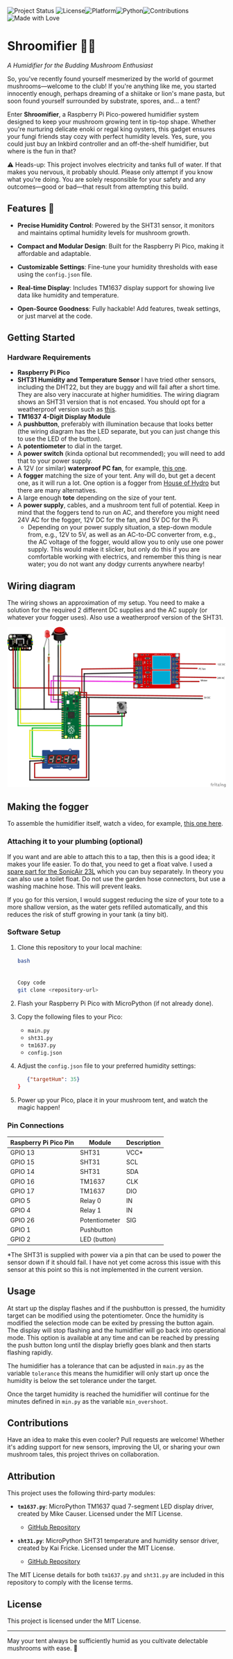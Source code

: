 ![Project Status](https://img.shields.io/badge/status-active-brightgreen.svg) ![License](https://img.shields.io/github/license/<username>/<repository>.svg)![Platform](https://img.shields.io/badge/platform-Raspberry%20Pi%20Pico-blue.svg)![Python](https://img.shields.io/badge/python-MicroPython%201.20+-brightgreen.svg)![Contributions](https://img.shields.io/badge/contributions-welcome-brightgreen.svg)![Made with Love](https://img.shields.io/badge/made%20with-%E2%9D%A4-red.svg)

# Shroomifier 🍄💨

*A Humidifier for the Budding Mushroom Enthusiast*

So, you've recently found yourself mesmerized by the world of gourmet mushrooms—welcome to the club! If you're anything like me, you started innocently enough, perhaps dreaming of a shiitake or lion's mane pasta, but soon found yourself surrounded by substrate, spores, and... a tent?

Enter **Shroomifier**, a Raspberry Pi Pico-powered humidifier system designed to keep your mushroom growing tent in tip-top shape. Whether you're nurturing delicate enoki or regal king oysters, this gadget ensures your fungi friends stay cozy with perfect humidity levels. Yes, sure, you could just buy an Inkbird controller and an off-the-shelf humidifier, but where is the fun in that?

⚠️ Heads-up: This project involves electricity and tanks full of water. If that makes you nervous, it probably should. Please only attempt if you know what you're doing. You are solely responsible for your safety and any outcomes—good or bad—that result from attempting this build.

## Features 🚀

- **Precise Humidity Control**: Powered by the SHT31 sensor, it monitors and maintains optimal humidity levels for mushroom growth.

- **Compact and Modular Design**: Built for the Raspberry Pi Pico, making it affordable and adaptable.

- **Customizable Settings**: Fine-tune your humidity thresholds with ease using the `config.json` file.

- **Real-time Display**: Includes TM1637 display support for showing live data like humidity and temperature.

- **Open-Source Goodness**: Fully hackable! Add features, tweak settings, or just marvel at the code.

## Getting Started

### Hardware Requirements

- **Raspberry Pi Pico**
- **SHT31 Humidity and Temperature Sensor** I have tried other sensors, including the DHT22, but they are buggy and will fail after a short time. They are also very inaccurate at higher humidities. The wiring diagram shows an SHT31 version that is not encased. You should opt for a weatherproof version such as [this](https://www.dfrobot.com/product-2160.html).
- **TM1637 4-Digit Display Module**
- A **pushbutton**, preferably with illumination because that looks better (the wiring diagram has the LED separate, but you can just change this to use the LED of the button).
- A **potentiometer** to dial in the target.
- A **power switch** (kinda optional but recommended); you will need to add that to your power supply.
- A 12V (or similar) **waterproof PC fan**, for example, [this one](https://www.titan-cd.com/en/product/12V-DC-IP55-Waterproof-Dustproof-Case-Cooling-Fan-120mm/TFD-12025KW-Series.html).
- A **fogger** matching the size of your tent. Any will do, but get a decent one, as it will run a lot. One option is a fogger from [House of Hydro](https://thehouseofhydro.com/) but there are many alternatives.
- A large enough **tote** depending on the size of your tent.
- A **power supply**, cables, and a mushroom tent full of potential. Keep in mind that the foggers tend to run on AC, and therefore you might need 24V AC for the fogger, 12V DC for the fan, and 5V DC for the Pi.
     - Depending on your power supply situation, a step-down module from, e.g., 12V to 5V, as well as an AC-to-DC converter from, e.g., the AC voltage of the fogger, would allow you to only use one power supply. This would make it slicker, but only do this if you are comfortable working with electrics, and remember this thing is near water; you do not want any dodgy currents anywhere nearby!



## Wiring diagram

The wiring shows an approximation of my setup. You need to make a solution for the required 2 different DC supplies and the AC supply (or whatever your fogger uses). Also use a weatherproof version of the SHT31.

![wiring](wiring.png)

## Making the fogger

To assemble the humidifier itself, watch a video, for example, [this one here](https://www.youtube.com/watch?v=vmiO6Z_HLCE). 

### Attaching it to your plumbing (optional)

If you want and are able to attach this to a tap, then this is a good idea; it makes your life easier. To do that, you need to get a float valve. I used a [spare part for the SonicAir 23L](https://hydroponics.co.uk/products/sonic-air-23l-float-kit) which you can buy separately. In theory you can also use a toilet float. Do not use the garden hose connectors, but use a washing machine hose. This will prevent leaks. 

If you go for this version, I would suggest reducing the size of your tote to a more shallow version, as the water gets refilled automatically, and this reduces the risk of stuff growing in your tank (a tiny bit).

### Software Setup

1. Clone this repository to your local machine:

   ```bash
   bash
   
   
   Copy code
   git clone <repository-url>  
   ```

2. Flash your Raspberry Pi Pico with MicroPython (if not already done).

3. Copy the following files to your Pico:

   - `main.py`
   - `sht31.py`
   - `tm1637.py`
   - `config.json`

4. Adjust the `config.json` file to your preferred humidity settings:

   ```json
      {"targetHum": 35}
   }  
   ```

5. Power up your Pico, place it in your mushroom tent, and watch the magic happen!

### Pin Connections

| Raspberry Pi Pico Pin | Module        | Description |
| --------------------- | ------------- | ----------- |
| GPIO 13               | SHT31         | VCC*        |
| GPIO 15               | SHT31         | SCL         |
| GPIO 14               | SHT31         | SDA         |
| GPIO 16               | TM1637        | CLK         |
| GPIO 17               | TM1637        | DIO         |
| GPIO 5                | Relay 0       | IN          |
| GPIO 4                | Relay 1       | IN          |
| GPIO 26               | Potentiometer | SIG         |
| GPIO 1                | Pushbutton    |             |
| GPIO 2                | LED (button)  |             |

*The SHT31 is supplied with power via a pin that can be used to power the sensor down if it should fail. I have not yet come across this issue with this sensor at this point so this is not implemented in the current version. 

## Usage

At start up the display flashes and if the pushbutton is pressed, the humidity target can be modified using the potentiometer. Once the humidity is modified the selection mode can be exited by pressing the button again. The display will stop flashing and the humidifier will go back into operational mode. This option is available at any time and can be reached by pressing the push button long until the display briefly goes blank and then starts flashing rapidly. 

The humidifier has a tolerance that can be adjusted in `main.py` as the variable `tolerance` this means the humidifier will only start up once the humidity is below the set tolerance under the target. 

Once the target humidity is reached the humidifier will continue for the minutes defined in `min.py` as the variable `min_overshoot`.

## Contributions

Have an idea to make this even cooler? Pull requests are welcome! Whether it's adding support for new sensors, improving the UI, or sharing your own mushroom tales, this project thrives on collaboration.

## Attribution

This project uses the following third-party modules:

- **`tm1637.py`**: MicroPython TM1637 quad 7-segment LED display driver, created by Mike Causer. Licensed under the MIT License.
  - [GitHub Repository](https://github.com/mcauser/micropython-tm1637)

- **`sht31.py`**: MicroPython SHT31 temperature and humidity sensor driver, created by Kai Fricke. Licensed under the MIT License.
  - [GitHub Repository](https://github.com/kfricke/micropython-sht31)

The MIT License details for both `tm1637.py` and `sht31.py` are included in this repository to comply with the license terms.

## License

This project is licensed under the MIT License.

------

May your tent always be sufficiently humid as you cultivate delectable mushrooms with ease. :mushroom:
